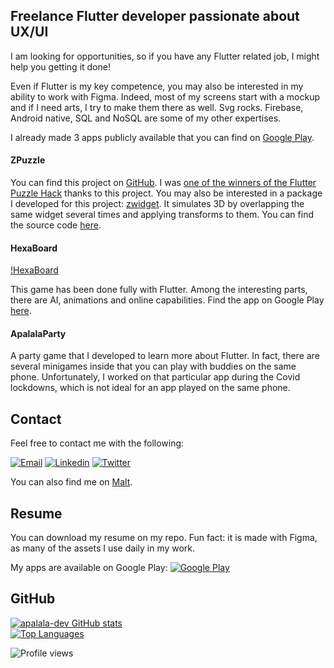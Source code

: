 <!--
**antoinedelia/antoinedelia** is a ✨ _special_ ✨ repository because its `README.md` (this file) appears on your GitHub profile.

Here are some ideas to get you started:

- 🔭 I’m currently working on ...
- 🌱 I’m currently learning ...
- 👯 I’m looking to collaborate on ...
- 🤔 I’m looking for help with ...
- 💬 Ask me about ...
- 📫 How to reach me: ...
- ⚡ Fun fact: ...
-->

## Freelance Flutter developer passionate about UX/UI

I am looking for opportunities, so if you have any Flutter related job, I might help you getting it done!

Even if Flutter is my key competence, you may also be interested in my ability to work with Figma. Indeed, most of my screens start with a mockup and if I need arts, I try to make them there as well. Svg rocks.
Firebase, Android native, SQL and NoSQL are some of my other expertises.

I already made 3 apps publicly available that you can find on [Google Play](https://play.google.com/store/apps/dev?id=5773474916640770322).

#### ZPuzzle

You can find this project on [GitHub](https://github.com/apalala-dev/zpuzzle). I was [one of the winners of the Flutter Puzzle Hack](https://devpost.com/software/zpuzzle) thanks to this project.
You may also be interested in a package I developed for this project: [zwidget](https://pub.dev/packages/zwidget).
It simulates 3D by overlapping the same widget several times and applying transforms to them.
You can find the source code [here](https://github.com/apalala-dev/zwidget).

#### HexaBoard

[!HexaBoard](https://play-lh.googleusercontent.com/2GqoYySqtbH6BFE2S3quFo2wFG_9Ol5-R-22uFku7GDuQq0z5frhQfrUCpGoX2lKNB0=s360-rw)

This game has been done fully with Flutter.
Among the interesting parts, there are AI, animations and online capabilities.
Find the app on Google Play [here](https://play.google.com/store/apps/details?id=com.apalala.hexagon).

#### ApalalaParty

A party game that I developed to learn more about Flutter. In fact, there are several minigames inside that you can play with buddies on the same phone.
Unfortunately, I worked on that particular app during the Covid lockdowns, which is not ideal for an app played on the same phone.


## Contact


Feel free to contact me with the following:

[![Email](https://img.shields.io/badge/Email-apalala.company%40gmail.com-informational?logo=Mail.Ru&logoColor=white&labelColor=151515&color=white)](mailto:apalala.company@gmail.com)
[![Linkedin](https://img.shields.io/twitter/url?label=S%C3%A9bastien%20Bel&logo=LinkedIn&style=social&url=https%3A%2F%2Fwww.linkedin.com%2Fin%2Fs%25C3%25A9bastien-bel-960084142%2F)](https://twitter.com/intent/tweet?text=Wow:&url=https%3A%2F%2Fwww.linkedin.com%2Fin%2Fs%25C3%25A9bastien-bel-960084142%2F)
[![Twitter](https://img.shields.io/twitter/url?label=%40ApalalaCompany&style=social&url=https%3A%2F%2Ftwitter.com%2FApalalaCompany)](https://twitter.com/intent/tweet?text=Wow:&url=https%3A%2F%2Ftwitter.com%2FApalalaCompany)

You can also find me on [Malt](https://www.malt.fr/profile/sebastienbel).


## Resume

You can download my resume on my repo.
Fun fact: it is made with Figma, as many of the assets I use daily in my work.

My apps are available on Google Play:
[![Google Play](https://img.shields.io/twitter/url?label=Google%20Play&logo=googleplay&logoColor=338bff&style=social&url=https%3A%2F%2Fplay.google.com%2Fstore%2Fapps%2Fdev%3Fid%3D5773474916640770322)](https://twitter.com/intent/tweet?text=Wow:&url=https%3A%2F%2Fplay.google.com%2Fstore%2Fapps%2Fdev%3Fid%3D5773474916640770322)

## GitHub

[![apalala-dev GitHub stats](https://github-readme-stats.vercel.app/api?username=apalala-dev&count_private=true&show_icons=true)](https://github.com/anuraghazra/github-readme-stats)
<br/>
[![Top Languages](https://github-readme-stats.vercel.app/api/top-langs/?username=apalala-dev)](https://github.com/anuraghazra/github-readme-stats)

![Profile views](https://gpvc.arturio.dev/Naereen)
